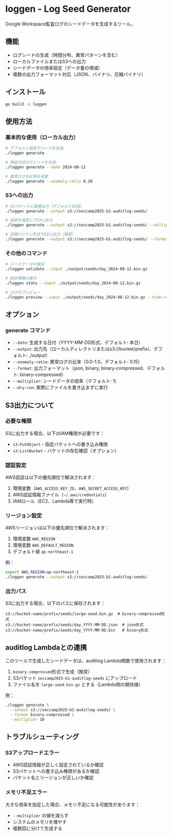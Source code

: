 # loggen - Log Seed Generator

Google Workspace監査ログのシードデータを生成するツール。

## 機能

- ログシードの生成（時間分布、異常パターンを含む）
- ローカルファイルまたはS3への出力
- シードデータの倍率設定（データ量の増減）
- 複数の出力フォーマット対応（JSON、バイナリ、圧縮バイナリ）

## インストール

```bash
go build -o loggen
```

## 使用方法

### 基本的な使用（ローカル出力）

```bash
# デフォルト設定でシードを生成
./loggen generate

# 特定の日付でシードを生成
./loggen generate --date 2024-08-12

# 異常ログの比率を変更
./loggen generate --anomaly-ratio 0.20
```

### S3への出力

```bash
# S3バケットに直接出力（デフォルト10倍）
./loggen generate --output s3://seccamp2025-b1-auditlog-seeds/

# 倍率を指定してS3に出力
./loggen generate --output s3://seccamp2025-b1-auditlog-seeds/ --multiplier 20

# 圧縮バイナリ形式でS3に出力（推奨）
./loggen generate --output s3://seccamp2025-b1-auditlog-seeds/ --format binary-compressed
```

### その他のコマンド

```bash
# シードデータの検証
./loggen validate --input ./output/seeds/day_2024-08-12.bin.gz

# 統計情報の表示
./loggen stats --input ./output/seeds/day_2024-08-12.bin.gz

# ログのプレビュー
./loggen preview --input ./output/seeds/day_2024-08-12.bin.gz --time-range "10:00-11:00"
```

## オプション

### generate コマンド

- `--date`: 生成する日付（YYYY-MM-DD形式、デフォルト: 本日）
- `--output`: 出力先（ローカルディレクトリまたはs3://bucket/prefix/、デフォルト: ./output）
- `--anomaly-ratio`: 異常ログの比率（0.0-1.0、デフォルト: 0.15）
- `--format`: 出力フォーマット（json, binary, binary-compressed、デフォルト: binary-compressed）
- `--multiplier`: シードデータの倍率（デフォルト: 1）
- `--dry-run`: 実際にファイルを書き込まずに実行

## S3出力について

### 必要な権限

S3に出力する場合、以下のIAM権限が必要です：

- `s3:PutObject` - 指定バケットへの書き込み権限
- `s3:ListBucket` - バケットの存在確認（オプション）

### 認証設定

AWS認証は以下の優先順位で解決されます：

1. 環境変数（`AWS_ACCESS_KEY_ID`、`AWS_SECRET_ACCESS_KEY`）
2. AWS認証情報ファイル（`~/.aws/credentials`）
3. IAMロール（EC2、Lambda等で実行時）

### リージョン設定

AWSリージョンは以下の優先順位で解決されます：

1. 環境変数 `AWS_REGION`
2. 環境変数 `AWS_DEFAULT_REGION`
3. デフォルト値 `ap-northeast-1`

例：
```bash
export AWS_REGION=ap-northeast-1
./loggen generate --output s3://seccamp2025-b1-auditlog-seeds/
```

### 出力パス

S3に出力する場合、以下のパスに保存されます：

```
s3://bucket-name/prefix/seeds/large-seed.bin.gz  # binary-compressed形式
s3://bucket-name/prefix/seeds/day_YYYY-MM-DD.json  # json形式
s3://bucket-name/prefix/seeds/day_YYYY-MM-DD.bin   # binary形式
```

## auditlog Lambdaとの連携

このツールで生成したシードデータは、auditlog Lambda関数で使用されます：

1. `binary-compressed`形式で生成（推奨）
2. S3バケット `seccamp2025-b1-auditlog-seeds` にアップロード
3. ファイル名を `large-seed.bin.gz` とする（Lambda側の期待値）

例：
```bash
./loggen generate \
  --output s3://seccamp2025-b1-auditlog-seeds/ \
  --format binary-compressed \
  --multiplier 10
```

## トラブルシューティング

### S3アップロードエラー

- AWS認証情報が正しく設定されているか確認
- S3バケットへの書き込み権限があるか確認
- バケット名とリージョンが正しいか確認

### メモリ不足エラー

大きな倍率を指定した場合、メモリ不足になる可能性があります：

- `--multiplier` の値を減らす
- システムのメモリを増やす
- 複数回に分けて生成する
